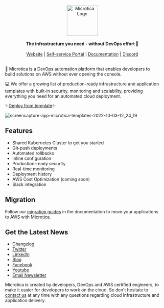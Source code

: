 <br />
<p align="center">
    <a href="https://microtica.com" target="_blank"><img width="100px" src="https://microtica.s3.eu-central-1.amazonaws.com/assets/templates/logos/microtica.jpeg" alt="Microtica Logo"></a>
    <br />
    <br />
    <b>The infrastructure you need - without DevOps effort 🚀</b>
    <br />
    <br />
    <a href="https://bit.ly/3V0OZPB">Website</a> | <a href="https://bit.ly/3RxrdYL">Self-service Portal</a> | <a href="https://bit.ly/3M0jsJv">Documentation</a> | <a href="https://discord.gg/ADaFvAsakW">Discord</a>
    <br />
    <br />
</p>


🚀 Microtica is a DevOps automation platform that enables developers to build solutions on AWS without ever opening the console.

💻 We offer a growing list of production-ready infrastructure and application templates with built-in security, monitoring and scalability, providing everything you need for an automated cloud deployment.

✨[Deploy from template](https://bit.ly/3Ru511p)✨

![screencapture-app-microtica-templates-2022-10-03-12_24_19](https://user-images.githubusercontent.com/3885625/193558947-3bb7963b-2f3e-4dd8-b1df-1e8610c31463.png)

## Features
- Shared Kubernetes Cluster to get you started
- Git-push deployments 
- Automated rollbacks
- Inline configuration
- Production-ready security
- Real-time monitoring
- Deployment history
- AWS Cost Optimization (coming soon)
- Slack integration

## Migration
Follow our [migration guides](https://bit.ly/3M87mOM) in the documentation to move your applications to AWS with Microtica. 

## Get the Latest News
- [Changelog](https://bit.ly/3SzZFTO)
- [Twitter](https://twitter.com/microtica)
- [LinkedIn](https://www.linkedin.com/company/microtica/)
- [Blog](https://bit.ly/3Ry7zvD)
- [Facebook](https://www.facebook.com/microticaofficial)
- [Youtube](https://www.youtube.com/channel/UC1ygyD_CjW8NBBvwKI-qK6g)
- [Email Newsletter](https://bit.ly/3Ry7zvD)

Microtica is created by developers, DevOps and AWS certified engineers, to make it easier for developers to work on the cloud. 
So don't hesitate to [contact us](mailto:contact@microtica.com) at any time with any questions regarding cloud infrastructure and application delivery. 
